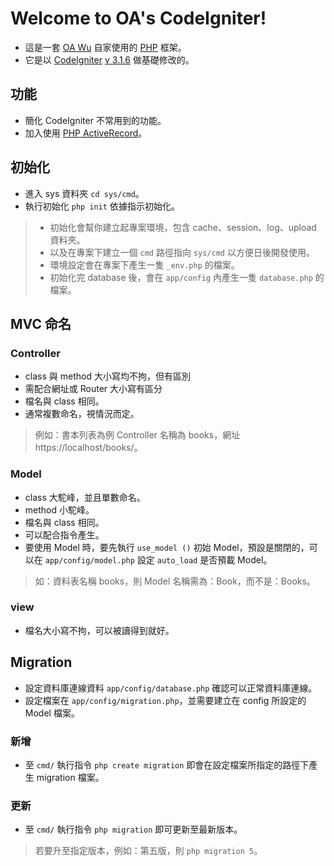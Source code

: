 # Welcome to OA's CodeIgniter!
* 這是一套 [OA Wu](https://www.ioa.tw/) 自家使用的 [PHP](http://php.net/) 框架。
* 它是以 [CodeIgniter](https://www.codeigniter.com/) [v 3.1.6](https://codeload.github.com/bcit-ci/CodeIgniter/zip/3.1.6) 做基礎修改的。

## 功能
* 簡化 CodeIgniter 不常用到的功能。
* 加入使用 [PHP ActiveRecord](http://www.phpactiverecord.org/)。

## 初始化
* 進入 sys 資料夾 `cd sys/cmd`。
* 執行初始化 `php init` 依據指示初始化。

> * 初始化會幫你建立起專案環境，包含 cache、session、log、upload 資料夾。  
> * 以及在專案下建立一個 `cmd` 路徑指向 `sys/cmd` 以方便日後開發使用。
> * 環境設定會在專案下產生一隻 `_env.php` 的檔案。  
> * 初始化完 database 後，會在 `app/config` 內產生一隻 `database.php` 的檔案。

## MVC 命名
### Controller
* class 與 method 大小寫均不拘，但有區別
* 需配合網址或 Router 大小寫有區分
* 檔名與 class 相同。
* 通常複數命名，視情況而定。

> 例如：書本列表為例 Controller 名稱為 books，網址 https://localhost/books/。

### Model
* class 大駝峰，並且單數命名。
* method 小駝峰。
* 檔名與 class 相同。
* 可以配合指令產生。
* 要使用 Model 時，要先執行 `use_model ()` 初始 Model，預設是關閉的，可以在 `app/config/model.php` 設定 `auto_load` 是否預載 Model。

> 如：資料表名稱 books，則 Model 名稱需為：Book，而不是：Books。

### view 
* 檔名大小寫不拘，可以被讀得到就好。

## Migration
* 設定資料庫連線資料 `app/config/database.php` 確認可以正常資料庫連線。
* 設定檔案在 `app/config/migration.php`，並需要建立在 config 所設定的 Model 檔案。

### 新增
* 至 `cmd/` 執行指令 `php create migration` 即會在設定檔案所指定的路徑下產生 migration 檔案。

### 更新
* 至 `cmd/` 執行指令 `php migration` 即可更新至最新版本。

> 若要升至指定版本，例如：第五版，則 `php migration 5`。
